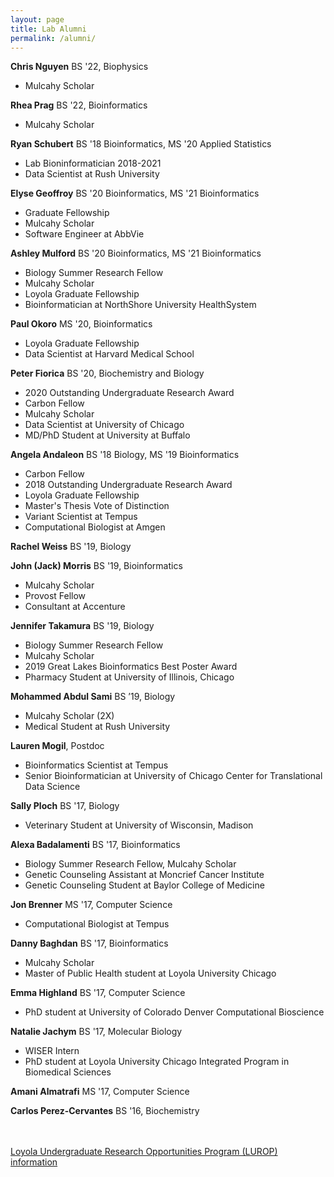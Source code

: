 ```yaml
---
layout: page
title: Lab Alumni
permalink: /alumni/
---
```


**Chris Nguyen** BS '22, Biophysics

- Mulcahy Scholar

**Rhea Prag** BS '22, Bioinformatics

- Mulcahy Scholar

**Ryan Schubert** BS '18 Bioinformatics, MS '20 Applied Statistics

- Lab Bioninformatician 2018-2021
- Data Scientist at Rush University

**Elyse Geoffroy** BS '20 Bioinformatics, MS '21 Bioinformatics

- Graduate Fellowship
- Mulcahy Scholar
- Software Engineer at AbbVie

**Ashley Mulford** BS '20 Bioinformatics, MS '21 Bioinformatics

- Biology Summer Research Fellow
- Mulcahy Scholar
- Loyola Graduate Fellowship
- Bioinformatician at NorthShore University HealthSystem

**Paul Okoro** MS '20, Bioinformatics

- Loyola Graduate Fellowship
- Data Scientist at Harvard Medical School


**Peter Fiorica** BS '20, Biochemistry and Biology

- 2020 Outstanding Undergraduate Research Award
- Carbon Fellow
- Mulcahy Scholar
- Data Scientist at University of Chicago
- MD/PhD Student at University at Buffalo

**Angela Andaleon** BS '18 Biology, MS '19 Bioinformatics

- Carbon Fellow
- 2018 Outstanding Undergraduate Research Award
- Loyola Graduate Fellowship
- Master's Thesis Vote of Distinction
- Variant Scientist at Tempus
- Computational Biologist at Amgen

**Rachel Weiss** BS '19, Biology

**John (Jack) Morris** BS '19, Bioinformatics

- Mulcahy Scholar
- Provost Fellow
- Consultant at Accenture

**Jennifer Takamura** BS '19, Biology

- Biology Summer Research Fellow
- Mulcahy Scholar
- 2019 Great Lakes Bioinformatics Best Poster Award
- Pharmacy Student at University of Illinois, Chicago

**Mohammed Abdul Sami** BS ’19, Biology

- Mulcahy Scholar (2X)
- Medical Student at Rush University

**Lauren Mogil**, Postdoc

- Bioinformatics Scientist at Tempus
- Senior Bioinformatician at University of Chicago Center for Translational Data Science

**Sally Ploch** BS '17, Biology

- Veterinary Student at University of Wisconsin, Madison

**Alexa Badalamenti** BS '17, Bioinformatics

- Biology Summer Research Fellow, Mulcahy Scholar
- Genetic Counseling Assistant at Moncrief Cancer Institute
- Genetic Counseling Student at Baylor College of Medicine

**Jon Brenner** MS '17, Computer Science

- Computational Biologist at Tempus

**Danny Baghdan** BS '17, Bioinformatics

- Mulcahy Scholar
- Master of Public Health student at Loyola University Chicago

**Emma Highland** BS '17, Computer Science

- PhD student at University of Colorado Denver Computational Bioscience

**Natalie Jachym** BS '17, Molecular Biology

- WISER Intern
- PhD student at Loyola University Chicago Integrated Program in Biomedical Sciences

**Amani Almatrafi** MS '17, Computer Science

**Carlos Perez-Cervantes** BS '16, Biochemistry

<br>
<br>
<a href="https://www.luc.edu/lurop/fellowships.shtml">Loyola Undergraduate Research Opportunities Program (LUROP) information</a>
